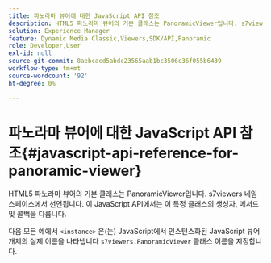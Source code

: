 ```yaml
---
title: 파노라마 뷰어에 대한 JavaScript API 참조
description: HTML5 파노라마 뷰어의 기본 클래스는 PanoramicViewer입니다. s7viewers 네임스페이스에서 선언됩니다. 이 JavaScript API에서는 이 특정 클래스의 생성자, 메서드 및 콜백을 다룹니다.
solution: Experience Manager
feature: Dynamic Media Classic,Viewers,SDK/API,Panoramic
role: Developer,User
exl-id: null
source-git-commit: 8aebcacd5abdc23565aab1bc3506c36f055b6439
workflow-type: tm+mt
source-wordcount: '92'
ht-degree: 0%

---
```


# 파노라마 뷰어에 대한 JavaScript API 참조{#javascript-api-reference-for-panoramic-viewer}

HTML5 파노라마 뷰어의 기본 클래스는 PanoramicViewer입니다. s7viewers 네임스페이스에서 선언됩니다. 이 JavaScript API에서는 이 특정 클래스의 생성자, 메서드 및 콜백을 다룹니다.

다음 모든 예에서 `<instance>` 은(는) JavaScript에서 인스턴스화된 JavaScript 뷰어 개체의 실제 이름을 나타냅니다 `s7viewers.PanoramicViewer` 클래스 이름을 지정합니다.
